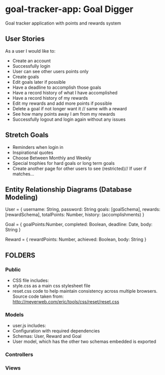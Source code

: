 # goal-tracker-app: Goal Digger
Goal tracker application with points and rewards system

## User Stories

As a user I would like to:
* Create an account
* Successfully login
* User can see other users points only
* Create goals
* Edit goals later if possible
* Have a deadline to accomplish those goals
* Have a record history of what I have accomplished
* Have a record history of my rewards
* Edit my rewards and add more points if possible
* Delete a goal if not longer want it // same with a reward
* See how many points away I am from my rewards
* Successfully logout and login again without any issues

## Stretch Goals

* Reminders when login in
* Inspirational quotes
* Choose Between Monthly and Weekly
* Special trophies for hard goals or long term goals
* Create another page for other users to see (restricted)// If user if matches...

## Entity Relationship Diagrams (Database Modeling)

User = {
username: String,
password: String
goals: [goalSchema],
rewards:[rewardSchema],
totalPoints: Number,
history: (accomplishments)
}

Goal = {
goalPoints:Number,
completed: Boolean,
deadline: Date,
body: String
}

Reward = {
rewardPoints: Number,
achieved: Boolean,
body: String
}

## FOLDERS

### Public

* CSS file includes:
 * style.css as a main css stylesheet file
 * reset.css code to help maintain consistency across multiple browsers. Source code taken from: http://meyerweb.com/eric/tools/css/reset/reset.css

### Models

* user.js includes:
 * Configuration with required dependencies
 * Schemas: User, Reward and Goal
 * User model, which has the other two schemas embedded is exported

### Controllers

### Views

